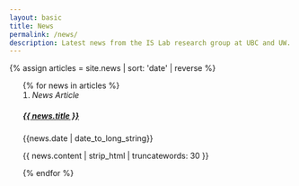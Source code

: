```yaml
---
layout: basic
title: News
permalink: /news/
description: Latest news from the IS Lab research group at UBC and UW. Check out our recent achievements and publications.
---
```


{% assign articles = site.news | sort: 'date' | reverse %}

<div class="content">

<ol reversed class="publist list-nomargin" style="list-style-position: inside;">
  {% for news in articles %}
  <li class="box box-left-border list-item" itemscope itemtype="http://schema.org/NewsArticle">
    <span class="pub-type"><i>News Article</i></span>
    <h5 class="news-title">
      <a href="{{ news.url }}"><strong itemprop="name headline">{{ news.title }}</strong></a>
    </h5>
    <p class="news-date"><time itemprop="datePublished" datetime="{{ news.date | date_to_xmlschema }}">{{news.date | date_to_long_string}}</time></p>
    <div class="pub-news" itemprop="articleBody">
      <p>{{ news.content | strip_html | truncatewords: 30 }}</p>
    </div>
  </li>
  {% endfor %}
</ol>

</div>
